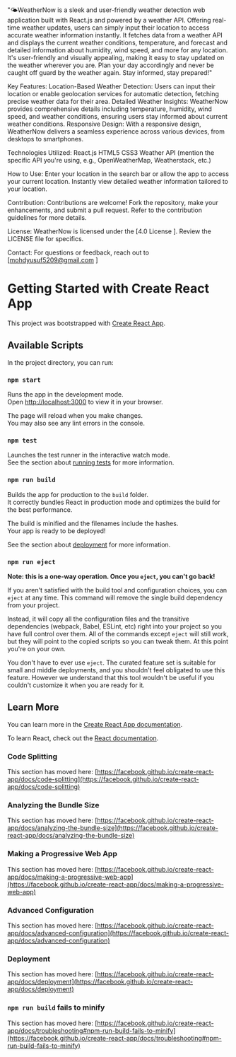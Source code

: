 "🌤️WeatherNow is a sleek and user-friendly weather detection web application built with React.js and powered by a weather API. Offering real-time weather updates, users can simply input their location to access accurate weather information instantly. It fetches data from a weather API and displays the current weather conditions, temperature, and forecast and detailed information about humidity, wind speed, and more for any location. It's user-friendly and visually appealing, making it easy to stay updated on the weather wherever you are. Plan your day accordingly and never be caught off guard by the weather again. Stay informed, stay prepared!"

Key Features:
Location-Based Weather Detection: Users can input their location or enable geolocation services for automatic detection, fetching precise weather data for their area.
Detailed Weather Insights: WeatherNow provides comprehensive details including temperature, humidity, wind speed, and weather conditions, ensuring users stay informed about current weather conditions.
Responsive Design: With a responsive design, WeatherNow delivers a seamless experience across various devices, from desktops to smartphones.

Technologies Utilized:
React.js
HTML5
CSS3
Weather API (mention the specific API you're using, e.g., OpenWeatherMap, Weatherstack, etc.)

How to Use:
Enter your location in the search bar or allow the app to access your current location.
Instantly view detailed weather information tailored to your location.

Contribution:
Contributions are welcome! Fork the repository, make your enhancements, and submit a pull request. Refer to the contribution guidelines for more details.

License:
WeatherNow is licensed under the [4.0 License ]. Review the LICENSE file for specifics.

Contact:
For questions or feedback, reach out to [mohdyusuf5209@gmail.com ]

# Getting Started with Create React App


This project was bootstrapped with [Create React App](https://github.com/facebook/create-react-app).

## Available Scripts

In the project directory, you can run:

### `npm start`

Runs the app in the development mode.\
Open [http://localhost:3000](http://localhost:3000) to view it in your browser.

The page will reload when you make changes.\
You may also see any lint errors in the console.

### `npm test`

Launches the test runner in the interactive watch mode.\
See the section about [running tests](https://facebook.github.io/create-react-app/docs/running-tests) for more information.

### `npm run build`

Builds the app for production to the `build` folder.\
It correctly bundles React in production mode and optimizes the build for the best performance.

The build is minified and the filenames include the hashes.\
Your app is ready to be deployed!

See the section about [deployment](https://facebook.github.io/create-react-app/docs/deployment) for more information.

### `npm run eject`

**Note: this is a one-way operation. Once you `eject`, you can't go back!**

If you aren't satisfied with the build tool and configuration choices, you can `eject` at any time. This command will remove the single build dependency from your project.

Instead, it will copy all the configuration files and the transitive dependencies (webpack, Babel, ESLint, etc) right into your project so you have full control over them. All of the commands except `eject` will still work, but they will point to the copied scripts so you can tweak them. At this point you're on your own.

You don't have to ever use `eject`. The curated feature set is suitable for small and middle deployments, and you shouldn't feel obligated to use this feature. However we understand that this tool wouldn't be useful if you couldn't customize it when you are ready for it.

## Learn More

You can learn more in the [Create React App documentation](https://facebook.github.io/create-react-app/docs/getting-started).

To learn React, check out the [React documentation](https://reactjs.org/).

### Code Splitting

This section has moved here: [https://facebook.github.io/create-react-app/docs/code-splitting](https://facebook.github.io/create-react-app/docs/code-splitting)

### Analyzing the Bundle Size

This section has moved here: [https://facebook.github.io/create-react-app/docs/analyzing-the-bundle-size](https://facebook.github.io/create-react-app/docs/analyzing-the-bundle-size)

### Making a Progressive Web App

This section has moved here: [https://facebook.github.io/create-react-app/docs/making-a-progressive-web-app](https://facebook.github.io/create-react-app/docs/making-a-progressive-web-app)

### Advanced Configuration

This section has moved here: [https://facebook.github.io/create-react-app/docs/advanced-configuration](https://facebook.github.io/create-react-app/docs/advanced-configuration)

### Deployment

This section has moved here: [https://facebook.github.io/create-react-app/docs/deployment](https://facebook.github.io/create-react-app/docs/deployment)

### `npm run build` fails to minify

This section has moved here: [https://facebook.github.io/create-react-app/docs/troubleshooting#npm-run-build-fails-to-minify](https://facebook.github.io/create-react-app/docs/troubleshooting#npm-run-build-fails-to-minify)
